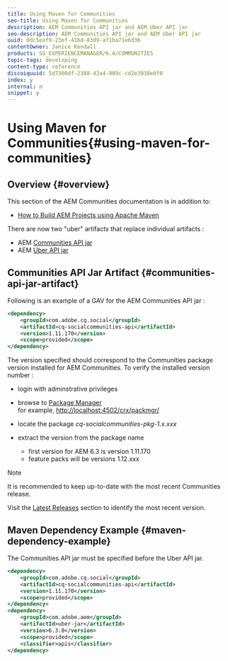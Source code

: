 ```yaml
---
title: Using Maven for Communities
seo-title: Using Maven for Communities
description: AEM Communities API jar and AEM Uber API jar
seo-description: AEM Communities API jar and AEM Uber API jar
uuid: 0dc5eaf9-23ef-416d-83d9-af1ba71e6d36
contentOwner: Janice Kendall
products: SG_EXPERIENCEMANAGER/6.4/COMMUNITIES
topic-tags: developing
content-type: reference
discoiquuid: 5d7360df-2388-42a4-909c-cd2e3938e0f0
index: y
internal: n
snippet: y
---
```


# Using Maven for Communities{#using-maven-for-communities}

## Overview {#overview}

This section of the AEM Communities documentation is in addition to:

* [How to Build AEM Projects using Apache Maven](../../sites/developing/using/ht-projects-maven.md)

There are now two "uber" artifacts that replace individual artifacts :

* AEM [Communities API jar](#communitiesapijarartifact)
* AEM [Uber API jar](../../sites/developing/using/ht-projects-maven.md#whatistheuberjar)

## Communities API Jar Artifact {#communities-api-jar-artifact}

Following is an example of a GAV for the AEM Communities API jar :

```xml
<dependency>
    <groupId>com.adobe.cq.social</groupId>
    <artifactId>cq-socialcommunities-api</artifactId>
    <version>1.11.170</version>
    <scope>provided</scope>
</dependency>

```

The version specified should correspond to the Communities package version installed for AEM Communities. To verify the installed version number :

* login with adminstrative privileges
* browse to [Package Manager](../../sites/administering/using/package-manager.md)  
  for example, [http://localhost:4502/crx/packmgr/](http://localhost:4502/crx/packmgr/)

* locate the package *cq-socialcommunities-pkg-1.x.xxx*
* extract the version from the package name

    * first version for AEM 6.3 is version 1.11.170
    * feature packs will be versions 1.12.xxx

>[!NOTE]
>
>It is recommended to keep up-to-date with the most recent Communities release. 
>
>Visit the [Latest Releases](../../communities/using/deploy-communities.md#latestreleases) section to identify the most recent version.

## Maven Dependency Example {#maven-dependency-example}

The Communities API jar must be specified before the Uber API jar.

```xml
<dependency>
    <groupId>com.adobe.cq.social</groupId>
    <artifactId>cq-socialcommunities-api</artifactId>
    <version>1.11.170</version>
    <scope>provided</scope>
</dependency>
<dependency>
    <groupId>com.adobe.aem</groupId>
    <artifactId>uber-jar</artifactId>
    <version>6.3.0</version>
    <scope>provided</scope>
    <classifier>apis</classifier>
</dependency>
```

<!--
Comment Type: draft

<h2>Javadocs</h2>
-->

<!--
Comment Type: draft

<p>The <a href="/sites/developing/using/reference-materials/javadoc/com/adobe/cq/social/package-summary">online javadocs</a> reflect the APIs available in the AEM 6.3 release (Communities version 1.11.170).</p>
<p>When a <a href="../../communities/using/deploy-communities.md#latestfeaturepack">feature pack</a>* is released, its javadoc jar is made available to be loaded into an IDE or downloaded to a local disk, exploded, and referenced using a browser.</p>
<p>For example, the AEM 6.3 javadoc jar is located within this Adobe public repository folder :</p>
<ul>
<li><a href="https://repo.adobe.com/nexus/content/groups/public/com/adobe/cq/social/cq-socialcommunities-api/1.11.170/">https://repo.adobe.com/nexus/content/groups/public/com/adobe/cq/social/cq-socialcommunities-api/1.11.170/</a>
<ul>
<li>cq-socialcommunities-api-1.11.170-javadoc.jar</li>
<li>cq-socialcommunities-api-1.11.170-javadoc.jar.md5</li>
<li>cq-socialcommunities-api-1.11.170-javadoc.jar.sha1</li>
<li>cq-socialcommunities-api-1.11.170.jar</li>
<li>cq-socialcommunities-api-1.11.170.jar.md5</li>
<li>cq-socialcommunities-api-1.11.170.jar.sha1</li>
<li>cq-socialcommunities-api-1.11.170.pom</li>
<li>cq-socialcommunities-api-1.11.170.pom.md5</li>
<li>cq-socialcommunities-api-1.11.170.pom.sha1</li>
</ul> </li>
</ul>
<p>* feature packs for AEM 6.3 Communities are versions labeled 1.12.xxx</p>
-->

